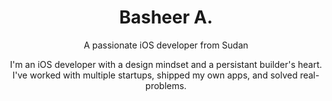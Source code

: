 <h1 align='center'>Basheer A.</h1>
<p align='center'>A passionate iOS developer from Sudan</p>

<p align='center'>I'm an iOS developer with a design mindset and a persistant builder's heart.
I've worked with multiple startups, shipped my own apps, and solved real-problems.</p>

<!--
**BasheerTheSWE/BasheerTheSWE** is a ✨ _special_ ✨ repository because its `README.md` (this file) appears on your GitHub profile.

=Here are some ideas to get you started:

- 🔭 I’m currently working on ...
- 🌱 I’m currently learning ...
- 👯 I’m looking to collaborate on ...
- 🤔 I’m looking for help with ...
- 💬 Ask me about ...
- 📫 How to reach me: ...
- 😄 Pronouns: ...
- ⚡ Fun fact: ...
-->
